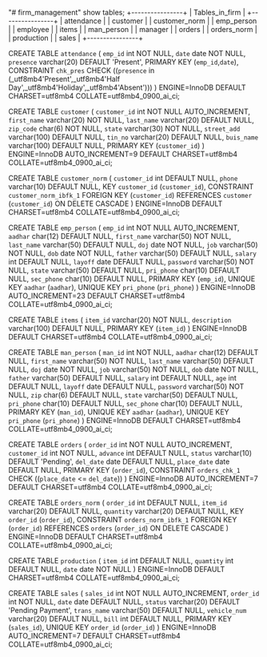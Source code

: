 "# firm_management" 
show tables;
+----------------+
| Tables_in_firm |
+----------------+
| attendance     |
| customer       |
| customer_norm  |
| emp_person     |
| employee       |
| items          |
| man_person     |
| manager        |
| orders         |
| orders_norm    |
| production     |
| sales          |
+----------------+

<!-- show create table attendance; -->

CREATE TABLE `attendance` (
  `emp_id` int NOT NULL,
  `date` date NOT NULL,
  `presence` varchar(20) DEFAULT 'Present',
  PRIMARY KEY (`emp_id`,`date`),
  CONSTRAINT `chk_pres` CHECK ((`presence` in (_utf8mb4'Present',_utf8mb4'Half Day',_utf8mb4'Holiday',_utf8mb4'Absent')))
) ENGINE=InnoDB DEFAULT CHARSET=utf8mb4 COLLATE=utf8mb4_0900_ai_ci;

<!-- show create table customer; -->

 CREATE TABLE `customer` (
  `customer_id` int NOT NULL AUTO_INCREMENT,
  `first_name` varchar(20) NOT NULL,
  `last_name` varchar(20) DEFAULT NULL,
  `zip_code` char(6) NOT NULL,
  `state` varchar(30) NOT NULL,
  `street_add` varchar(100) DEFAULT NULL,
  `tin_no` varchar(20) DEFAULT NULL,
  `buis_name` varchar(100) DEFAULT NULL,
  PRIMARY KEY (`customer_id`)
) ENGINE=InnoDB AUTO_INCREMENT=9 DEFAULT CHARSET=utf8mb4 COLLATE=utf8mb4_0900_ai_ci;

<!-- show create table customer_norm; -->

 CREATE TABLE `customer_norm` (
  `customer_id` int DEFAULT NULL,
  `phone` varchar(10) DEFAULT NULL,
  KEY `customer_id` (`customer_id`),
  CONSTRAINT `customer_norm_ibfk_1` FOREIGN KEY (`customer_id`) REFERENCES `customer` (`customer_id`) ON DELETE CASCADE
) ENGINE=InnoDB DEFAULT CHARSET=utf8mb4 COLLATE=utf8mb4_0900_ai_ci;

<!-- show create table emp_person; -->

CREATE TABLE `emp_person` (
  `emp_id` int NOT NULL AUTO_INCREMENT,
  `aadhar` char(12) DEFAULT NULL,
  `first_name` varchar(50) NOT NULL,
  `last_name` varchar(50) DEFAULT NULL,
  `doj` date NOT NULL,
  `job` varchar(50) NOT NULL,
  `dob` date NOT NULL,
  `father` varchar(50) DEFAULT NULL,
  `salary` int DEFAULT NULL,
  `layoff` date DEFAULT NULL,
  `password` varchar(50) NOT NULL,
  `state` varchar(50) DEFAULT NULL,
  `pri_phone` char(10) DEFAULT NULL,
  `sec_phone` char(10) DEFAULT NULL,
  PRIMARY KEY (`emp_id`),
  UNIQUE KEY `aadhar` (`aadhar`),
  UNIQUE KEY `pri_phone` (`pri_phone`)
) ENGINE=InnoDB AUTO_INCREMENT=23 DEFAULT CHARSET=utf8mb4 COLLATE=utf8mb4_0900_ai_ci;

<!-- show create table items; -->

CREATE TABLE `items` (
  `item_id` varchar(20) NOT NULL,
  `description` varchar(100) DEFAULT NULL,
  PRIMARY KEY (`item_id`)
) ENGINE=InnoDB DEFAULT CHARSET=utf8mb4 COLLATE=utf8mb4_0900_ai_ci;

<!-- show create table man_person; -->

 CREATE TABLE `man_person` (
  `man_id` int NOT NULL,
  `aadhar` char(12) DEFAULT NULL,
  `first_name` varchar(50) NOT NULL,
  `last_name` varchar(50) DEFAULT NULL,
  `doj` date NOT NULL,
  `job` varchar(50) NOT NULL,
  `dob` date NOT NULL,
  `father` varchar(50) DEFAULT NULL,
  `salary` int DEFAULT NULL,
  `age` int DEFAULT NULL,
  `layoff` date DEFAULT NULL,
  `password` varchar(50) NOT NULL,
  `zip` char(6) DEFAULT NULL,
  `state` varchar(50) DEFAULT NULL,
  `pri_phone` char(10) DEFAULT NULL,
  `sec_phone` char(10) DEFAULT NULL,
  PRIMARY KEY (`man_id`),
  UNIQUE KEY `aadhar` (`aadhar`),
  UNIQUE KEY `pri_phone` (`pri_phone`)
) ENGINE=InnoDB DEFAULT CHARSET=utf8mb4 COLLATE=utf8mb4_0900_ai_ci;

<!-- show create table orders; -->

 CREATE TABLE `orders` (
  `order_id` int NOT NULL AUTO_INCREMENT,
  `customer_id` int NOT NULL,
  `advance` int DEFAULT NULL,
  `status` varchar(10) DEFAULT 'Pending',
  `del_date` date DEFAULT NULL,
  `place_date` date DEFAULT NULL,
  PRIMARY KEY (`order_id`),
  CONSTRAINT `orders_chk_1` CHECK ((`place_date` <= `del_date`))
) ENGINE=InnoDB AUTO_INCREMENT=7 DEFAULT CHARSET=utf8mb4 COLLATE=utf8mb4_0900_ai_ci;

<!-- show create table orders_norm; -->

CREATE TABLE `orders_norm` (
  `order_id` int DEFAULT NULL,
  `item_id` varchar(20) DEFAULT NULL,
  `quantity` varchar(20) DEFAULT NULL,
  KEY `order_id` (`order_id`),
  CONSTRAINT `orders_norm_ibfk_1` FOREIGN KEY (`order_id`) REFERENCES `orders` (`order_id`) ON DELETE CASCADE
) ENGINE=InnoDB DEFAULT CHARSET=utf8mb4 COLLATE=utf8mb4_0900_ai_ci;

<!-- show create table production; -->

CREATE TABLE `production` (
  `item_id` int DEFAULT NULL,
  `quamtity` int DEFAULT NULL,
  `date` date NOT NULL
) ENGINE=InnoDB DEFAULT CHARSET=utf8mb4 COLLATE=utf8mb4_0900_ai_ci;

<!--  show create table sales; -->

 CREATE TABLE `sales` (
  `sales_id` int NOT NULL AUTO_INCREMENT,
  `order_id` int NOT NULL,
  `date` date DEFAULT NULL,
  `status` varchar(20) DEFAULT 'Pending Payment',
  `trans_name` varchar(50) DEFAULT NULL,
  `vehicle_num` varchar(20) DEFAULT NULL,
  `bill` int DEFAULT NULL,
  PRIMARY KEY (`sales_id`),
  UNIQUE KEY `order_id` (`order_id`)
) ENGINE=InnoDB AUTO_INCREMENT=7 DEFAULT CHARSET=utf8mb4 COLLATE=utf8mb4_0900_ai_ci;
